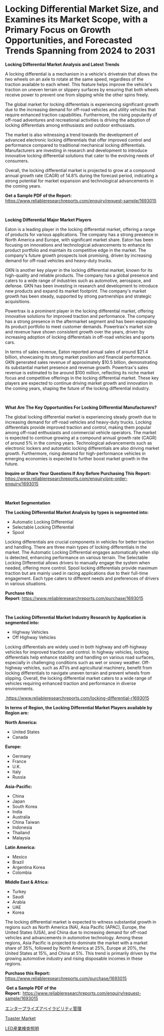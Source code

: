 <p><h1>Locking Differential Market Size, and Examines its Market Scope, with a Primary Focus on Growth Opportunities, and Forecasted Trends Spanning from 2024 to 2031</h1></p><p><strong>Locking Differential Market Analysis and Latest Trends</strong></p>
<p><p>A locking differential is a mechanism in a vehicle's drivetrain that allows the two wheels on an axle to rotate at the same speed, regardless of the traction available to each wheel. This feature helps improve the vehicle's traction on uneven terrain or slippery surfaces by ensuring that both wheels receive power to prevent one from slipping while the other spins freely.</p><p>The global market for locking differentials is experiencing significant growth due to the increasing demand for off-road vehicles and utility vehicles that require enhanced traction capabilities. Furthermore, the rising popularity of off-road adventures and recreational activities is driving the adoption of locking differentials among enthusiasts and outdoor enthusiasts.</p><p>The market is also witnessing a trend towards the development of advanced electronic locking differentials that offer improved control and performance compared to traditional mechanical locking differentials. Manufacturers are investing in research and development to introduce innovative locking differential solutions that cater to the evolving needs of consumers.</p><p>Overall, the locking differential market is projected to grow at a compound annual growth rate (CAGR) of 14.8% during the forecast period, indicating a strong potential for market expansion and technological advancements in the coming years.</p></p>
<p><strong>Get a Sample PDF of the Report:&nbsp;</strong> <a href="https://www.reliableresearchreports.com/enquiry/request-sample/1693015">https://www.reliableresearchreports.com/enquiry/request-sample/1693015</a></p>
<p>&nbsp;</p>
<p><strong>Locking Differential Major Market Players</strong></p>
<p><p>Eaton is a leading player in the locking differential market, offering a range of products for various applications. The company has a strong presence in North America and Europe, with significant market share. Eaton has been focusing on innovations and technological advancements to enhance its product portfolio and maintain its competitive edge in the market. The company's future growth prospects look promising, driven by increasing demand for off-road vehicles and heavy-duty trucks.</p><p>GKN is another key player in the locking differential market, known for its high-quality and reliable products. The company has a global presence and caters to a wide range of industries such as automotive, aerospace, and defense. GKN has been investing in research and development to introduce new products and expand its market footprint. The company's market growth has been steady, supported by strong partnerships and strategic acquisitions.</p><p>Powertrax is a prominent player in the locking differential market, offering innovative solutions for improved traction and performance. The company has a strong presence in the aftermarket segment and has been expanding its product portfolio to meet customer demands. Powertrax's market size and revenue have shown consistent growth over the years, driven by increasing adoption of locking differentials in off-road vehicles and sports cars.</p><p>In terms of sales revenue, Eaton reported annual sales of around $21.4 billion, showcasing its strong market position and financial performance. GKN generated sales revenue of approximately $10.5 billion, demonstrating its substantial market presence and revenue growth. Powertrax's sales revenue is estimated to be around $100 million, reflecting its niche market focus and competitive offerings in the locking differential market. These key players are expected to continue driving market growth and innovation in the coming years, shaping the future of the locking differential industry.</p></p>
<p>&nbsp;</p>
<p><strong>What Are The Key Opportunities For Locking Differential Manufacturers?</strong></p>
<p><p>The global locking differential market is experiencing steady growth due to increasing demand for off-road vehicles and heavy-duty trucks. Locking differentials provide improved traction and control, making them popular among off-road enthusiasts and commercial vehicle operators. The market is expected to continue growing at a compound annual growth rate (CAGR) of around 5% in the coming years. Technological advancements such as electronic lockers and automatic locking differentials are also driving market growth. Furthermore, rising demand for high-performance vehicles in emerging economies is expected to further boost market growth in the future.</p></p>
<p><strong>Inquire or Share Your Questions If Any Before Purchasing This Report:</strong> <a href="https://www.reliableresearchreports.com/enquiry/pre-order-enquiry/1693015">https://www.reliableresearchreports.com/enquiry/pre-order-enquiry/1693015</a></p>
<p>&nbsp;</p>
<p><strong>Market Segmentation</strong></p>
<p><strong>The Locking Differential Market Analysis by types is segmented into:</strong></p>
<p><ul><li>Automatic Locking Differential</li><li>Selectable Locking Differential</li><li>Spool</li></ul></p>
<p><p>Locking differentials are crucial components in vehicles for better traction and handling. There are three main types of locking differentials in the market. The Automatic Locking Differential engages automatically when slip is detected, enhancing performance on various terrain. The Selectable Locking Differential allows drivers to manually engage the system when needed, offering more control. Spool locking differentials provide maximum traction but are mainly used in racing applications due to their full-time engagement. Each type caters to different needs and preferences of drivers in various situations.</p></p>
<p><strong>Purchase this Report:&nbsp;</strong><a href="https://www.reliableresearchreports.com/purchase/1693015">https://www.reliableresearchreports.com/purchase/1693015</a></p>
<p>&nbsp;</p>
<p><strong>The Locking Differential Market Industry Research by Application is segmented into:</strong></p>
<p><ul><li>Highway Vehicles</li><li>Off Highway Vehicles</li></ul></p>
<p><p>Locking differentials are widely used in both highway and off-highway vehicles for improved traction and control. In highway vehicles, locking differentials help enhance stability and handling on various road surfaces, especially in challenging conditions such as wet or snowy weather. Off-highway vehicles, such as ATVs and agricultural machinery, benefit from locking differentials to navigate uneven terrain and prevent wheels from slipping. Overall, the locking differential market caters to a wide range of vehicles requiring enhanced traction and performance in diverse environments.</p></p>
<p><a href="https://www.reliableresearchreports.com/locking-differential-r1693015">&nbsp;https://www.reliableresearchreports.com/locking-differential-r1693015</a></p>
<p><strong>In terms of Region, the Locking Differential Market Players available by Region are:</strong></p>
<p>
    <p> <strong> North America: </strong>
        <ul>
            <li>United States</li>
            <li>Canada</li>
        </ul>
        </p> 
    <p> <strong> Europe: </strong>
        <ul>
            <li>Germany</li>
            <li>France</li>
            <li>U.K.</li>
            <li>Italy</li>
            <li>Russia</li>
        </ul>
        </p> 
    <p> <strong> Asia-Pacific: </strong>
        <ul>
            <li>China</li>
            <li>Japan</li>
            <li>South Korea</li>
            <li>India</li>
            <li>Australia</li>
            <li>China Taiwan</li>
            <li>Indonesia</li>
            <li>Thailand</li>
            <li>Malaysia</li>
        </ul>
        </p> 
    <p> <strong> Latin America: </strong>
        <ul>
            <li>Mexico</li>
            <li>Brazil</li>
            <li>Argentina Korea</li>
            <li>Colombia</li>
        </ul>
        </p> 
    <p> <strong> Middle East & Africa: </strong>
        <ul>
            <li>Turkey</li>
            <li>Saudi</li>
            <li>Arabia</li>
            <li>UAE</li>
            <li>Korea</li>
        </ul>
    </p>
    </p>
<p><p>The locking differential market is expected to witness substantial growth in regions such as North America (NA), Asia Pacific (APAC), Europe, the United States (USA), and China due to increasing demand for off-road vehicles and advancements in automotive technology. Among these regions, Asia Pacific is projected to dominate the market with a market share of 35%, followed by North America at 25%, Europe at 20%, the United States at 15%, and China at 5%. This trend is primarily driven by the growing automotive industry and rising disposable incomes in these regions.</p></p>
<p><strong>Purchase this Report: </strong><a href="https://www.reliableresearchreports.com/purchase/1693015">https://www.reliableresearchreports.com/purchase/1693015</a></p>
<p>&nbsp;<strong>Get a Sample PDF of the Report:&nbsp;&nbsp;</strong><a href="https://www.reliableresearchreports.com/enquiry/request-sample/1693015">https://www.reliableresearchreports.com/enquiry/request-sample/1693015</a></p>
<p><strong></strong></p>
<p><p><a href="https://github.com/JoanaNitzsche/Market-Research-Report-List-1/blob/main/1728907121621.md">エンタープライズアベイラビリティ管理</a></p><p><a href="https://github.com/santosh758595/Market-Research-Report-List-5/blob/main/toaster-market.md">Toaster Market</a></p><p><a href="https://medium.com/@jacksonwiza1924/%E3%82%B0%E3%83%AD%E3%83%BC%E3%83%90%E3%83%ABled%E7%94%A3%E6%A5%AD%E6%A4%9C%E6%9F%BB%E7%85%A7%E6%98%8E%E5%B8%82%E5%A0%B4%E3%81%AE%E8%A6%8F%E6%A8%A1%E3%81%A8%E3%82%B7%E3%82%A7%E3%82%A2%E5%88%86%E6%9E%90-%E8%A3%BD%E5%93%81%E3%82%BF%E3%82%A4%E3%83%97%E5%88%A5-%E3%82%A2%E3%83%97%E3%83%AA%E3%82%B1%E3%83%BC%E3%82%B7%E3%83%A7%E3%83%B3%E5%88%A5-%E5%9C%B0%E5%9F%9F%E5%88%A5-%E4%BA%88%E6%B8%AC-2024%E5%B9%B4-2031%E5%B9%B4-2686afb5a696">LED産業検査照明</a></p></p>